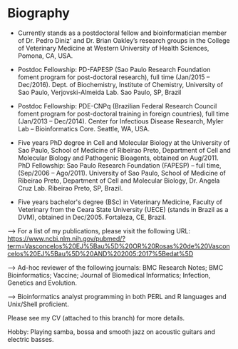 # Biography

* Currently stands as a postdoctoral fellow and bioinformatician member of Dr. Pedro Diniz' and Dr. Brian Oakley’s research groups in the College of Veterinary Medicine at Western University of Health Sciences, Pomona, CA, USA.

* Postdoc Fellowship: PD-FAPESP (Sao Paulo Research Foundation foment program for post-doctoral research), full time (Jan/2015 – Dec/2016). Dept. of Biochemistry, Institute of Chemistry, University of Sao Paulo, Verjovski-Almeida Lab. Sao Paulo, SP, Brazil

* Postdoc Fellowship: PDE-CNPq (Brazilian Federal Research Council foment program for post-doctoral training in foreign countries), full time (Jan/2013 – Dec/2014). Center for Infectious Disease Research, Myler Lab – Bioinformatics Core. Seattle, WA, USA.

* Five years PhD degree in Cell and Molecular Biology at the University of Sao Paulo, School of Medicine of Ribeirao Preto, Department of Cell and Molecular Biology and Pathogenic Bioagents, obtained on Aug/2011.
PhD Fellowship: Sao Paulo Research Foundation (FAPESP) – full time, (Sep/2006 – Ago/2011). University of Sao Paulo, School of Medicine of Ribeirao Preto, Department of Cell and Molecular Biology, Dr. Angela Cruz Lab. Ribeirao Preto, SP, Brazil.

* Five years bachelor's degree (BSc) in Veterinary Medicine, Faculty of Veterinary from the Ceara State University (UECE) (stands in Brazil as a DVM), obtained in Dec/2005. Fortaleza, CE, Brazil.

--> For a list of my publications, please visit the following URL: 
https://www.ncbi.nlm.nih.gov/pubmed/?term=Vasconcelos%20EJ%5Bau%5D%20OR%20Rosas%20de%20Vasconcelos%20EJ%5Bau%5D%20AND%202005:2017%5Bedat%5D

--> Ad-hoc reviewer of the following journals: BMC Research Notes; BMC Bioinformatics; Vaccine; Journal of Biomedical Informatics; Infection, Genetics and Evolution.

--> Bioinformatics analyst programming in both PERL and R languages and Unix/Shell proficient.

Please see my CV (attached to this branch) for more details.

Hobby: Playing samba, bossa and smooth jazz on acoustic guitars and electric basses.
